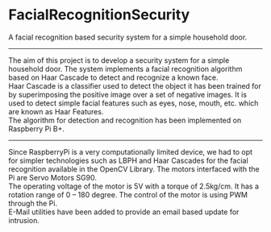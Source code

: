 # FacialRecognitionSecurity
A facial recognition based security system for a simple household door.

---

The aim of this project is to develop a security system for a simple household door. The system implements a facial recognition algorithm based on Haar Cascade to detect and recognize a known face.  
Haar Cascade is a classifier used to detect the object it has been trained for by superimposing the positive image over a set of negative images. It is used to detect simple facial features such as eyes, nose, mouth, etc. which are known as Haar Features.  
The algorithm for detection and recognition has been implemented on Raspberry Pi B+.  

---

Since RaspberryPi is a very computationally limited device, we had to opt for simpler technologies such as LBPH and Haar Cascades for the facial recognition available in the OpenCV Library. The motors interfaced with the Pi are Servo Motors SG90.  
The operating voltage of the motor is 5V with a torque of 2.5kg/cm. It has a rotation range of 0 – 180 degree. The control of the motor is using PWM through the Pi.  
E-Mail utilities have been added to provide an email based update for intrusion.
